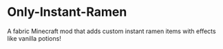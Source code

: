 # Only-Instant-Ramen
A fabric Minecraft mod that adds custom instant ramen items with effects like vanilla potions!
